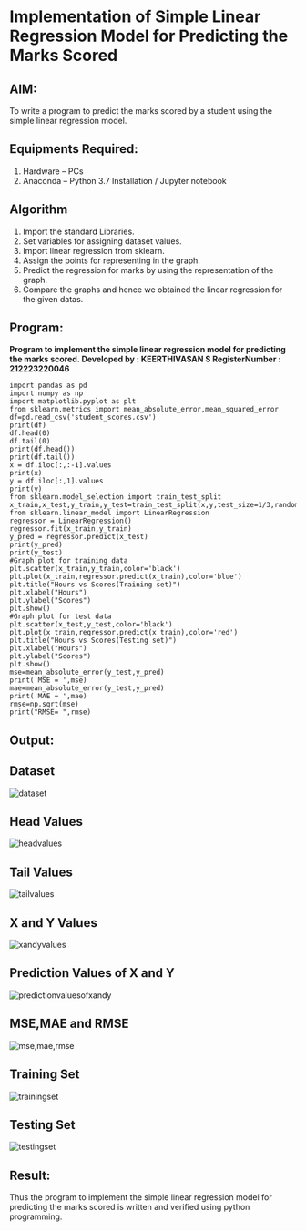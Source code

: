 # Implementation of Simple Linear Regression Model for Predicting the Marks Scored

## AIM:
To write a program to predict the marks scored by a student using the simple linear regression model.

## Equipments Required:
1. Hardware – PCs
2. Anaconda – Python 3.7 Installation / Jupyter notebook

## Algorithm
1. Import the standard Libraries.
2. Set variables for assigning dataset values.
3. Import linear regression from sklearn.
4. Assign the points for representing in the graph.
5. Predict the regression for marks by using the representation of the graph.
6. Compare the graphs and hence we obtained the linear regression for the given datas.

## Program:

**Program to implement the simple linear regression model for predicting the marks scored.
Developed by : KEERTHIVASAN S 
RegisterNumber : 212223220046**

```
import pandas as pd
import numpy as np
import matplotlib.pyplot as plt
from sklearn.metrics import mean_absolute_error,mean_squared_error
df=pd.read_csv('student_scores.csv')
print(df)
df.head(0)
df.tail(0)
print(df.head())
print(df.tail())
x = df.iloc[:,:-1].values
print(x)
y = df.iloc[:,1].values
print(y)
from sklearn.model_selection import train_test_split
x_train,x_test,y_train,y_test=train_test_split(x,y,test_size=1/3,random_state=0)
from sklearn.linear_model import LinearRegression
regressor = LinearRegression()
regressor.fit(x_train,y_train)
y_pred = regressor.predict(x_test)
print(y_pred)
print(y_test)
#Graph plot for training data
plt.scatter(x_train,y_train,color='black')
plt.plot(x_train,regressor.predict(x_train),color='blue')
plt.title("Hours vs Scores(Training set)")
plt.xlabel("Hours")
plt.ylabel("Scores")
plt.show()
#Graph plot for test data
plt.scatter(x_test,y_test,color='black')
plt.plot(x_train,regressor.predict(x_train),color='red')
plt.title("Hours vs Scores(Testing set)")
plt.xlabel("Hours")
plt.ylabel("Scores")
plt.show()
mse=mean_absolute_error(y_test,y_pred)
print('MSE = ',mse)
mae=mean_absolute_error(y_test,y_pred)
print('MAE = ',mae)
rmse=np.sqrt(mse)
print("RMSE= ",rmse)
```

## Output:

## Dataset
![dataset](https://github.com/user-attachments/assets/d45788b9-9596-407e-9bb9-1c6383b80c36)

## Head Values
![headvalues](https://github.com/user-attachments/assets/7a0d4c14-94f0-49f7-a1ba-12dbfa51c6f2)

## Tail Values
![tailvalues](https://github.com/user-attachments/assets/a7d066c0-9b65-45a6-b31a-6b087f9777e5)

## X and Y Values
![xandyvalues](https://github.com/user-attachments/assets/7467c907-28cd-41ac-97c7-56a0f4e5c0e8)

## Prediction Values of X and Y
![predictionvaluesofxandy](https://github.com/user-attachments/assets/db2fc4d4-820f-4955-b827-16251d41d6f7)

## MSE,MAE and RMSE
![mse,mae,rmse](https://github.com/user-attachments/assets/f4009ff7-a190-49b8-ba97-59b709581517)

## Training Set
![trainingset](https://github.com/user-attachments/assets/42343de0-36fb-40c0-8998-eef14f463399)

## Testing Set
![testingset](https://github.com/user-attachments/assets/b358cd17-df25-42a4-b7ad-1bc588066e54)

## Result:
Thus the program to implement the simple linear regression model for predicting the marks scored is written and verified using python programming.
